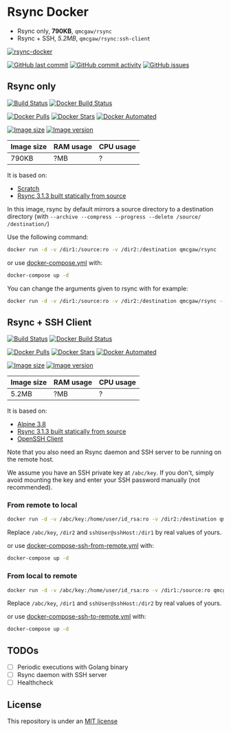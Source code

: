 # Rsync Docker

- Rsync only, **790KB**, `qmcgaw/rsync`
- Rsync + SSH, *5.2MB*, `qmcgaw/rsync:ssh-client`

[![rsync-docker](https://github.com/qdm12/rsync-docker/raw/master/title.png)](https://hub.docker.com/r/qmcgaw/rsync)

[![GitHub last commit](https://img.shields.io/github/last-commit/qdm12/rsync-docker.svg)](https://github.com/qdm12/rsync-docker/issues)
[![GitHub commit activity](https://img.shields.io/github/commit-activity/y/qdm12/rsync-docker.svg)](https://github.com/qdm12/rsync-docker/issues)
[![GitHub issues](https://img.shields.io/github/issues/qdm12/rsync-docker.svg)](https://github.com/qdm12/rsync-docker/issues)

## Rsync only

[![Build Status](https://travis-ci.org/qdm12/rsync-docker.svg?branch=master)](https://travis-ci.org/qdm12/rsync-docker)
[![Docker Build Status](https://img.shields.io/docker/build/qmcgaw/rsync.svg)](https://hub.docker.com/r/qmcgaw/rsync)

[![Docker Pulls](https://img.shields.io/docker/pulls/qmcgaw/rsync.svg)](https://hub.docker.com/r/qmcgaw/rsync)
[![Docker Stars](https://img.shields.io/docker/stars/qmcgaw/rsync.svg)](https://hub.docker.com/r/qmcgaw/rsync)
[![Docker Automated](https://img.shields.io/docker/automated/qmcgaw/rsync.svg)](https://hub.docker.com/r/qmcgaw/rsync)

[![Image size](https://images.microbadger.com/badges/image/qmcgaw/rsync.svg)](https://microbadger.com/images/qmcgaw/rsync)
[![Image version](https://images.microbadger.com/badges/version/qmcgaw/rsync.svg)](https://microbadger.com/images/qmcgaw/rsync)

| Image size | RAM usage | CPU usage |
| --- | --- | --- |
| 790KB | ?MB | ? |

It is based on:

- [Scratch](https://hub.docker.com/_/scratch/)
- [Rsync 3.1.3 built statically from source](https://rsync.samba.org/)

In this image, rsync by default mirrors a source directory to a destination directory (with `--archive --compress --progress --delete /source/ /destination/`)

Use the following command:

```bash
docker run -d -v /dir1:/source:ro -v /dir2:/destination qmcgaw/rsync
```

or use [docker-compose.yml](https://github.com/qdm12/rsync-docker/blob/master/docker-compose.yml) with:

```bash
docker-compose up -d
```

You can change the arguments given to rsync with for example:

```bash
docker run -d -v /dir1:/source:ro -v /dir2:/destination qmcgaw/rsync --quiet /source/ /destination/
```

## Rsync + SSH Client

[![Build Status](https://travis-ci.org/qdm12/rsync-docker.svg?branch=master)](https://travis-ci.org/qdm12/rsync-docker)
[![Docker Build Status](https://img.shields.io/docker/build/qmcgaw/rsync:ssh-client.svg)](https://hub.docker.com/r/qmcgaw/rsync:ssh-client)

[![Docker Pulls](https://img.shields.io/docker/pulls/qmcgaw/rsync:ssh-client.svg)](https://hub.docker.com/r/qmcgaw/rsync:ssh-client)
[![Docker Stars](https://img.shields.io/docker/stars/qmcgaw/rsync:ssh-client.svg)](https://hub.docker.com/r/qmcgaw/rsync:ssh-client)
[![Docker Automated](https://img.shields.io/docker/automated/qmcgaw/rsync:ssh-client.svg)](https://hub.docker.com/r/qmcgaw/rsync:ssh-client)

[![Image size](https://images.microbadger.com/badges/image/qmcgaw/rsync:ssh-client.svg)](https://microbadger.com/images/qmcgaw/rsync:ssh-client)
[![Image version](https://images.microbadger.com/badges/version/qmcgaw/rsync:ssh-client.svg)](https://microbadger.com/images/qmcgaw/rsync:ssh-client)

| Image size | RAM usage | CPU usage |
| --- | --- | --- |
| 5.2MB | ?MB | ? |

It is based on:

- [Alpine 3.8](https://alpinelinux.org)
- [Rsync 3.1.3 built statically from source](https://rsync.samba.org/)
- [OpenSSH Client](https://pkgs.alpinelinux.org/package/v3.8/main/x86_64/openssh-client)

Note that you also need an Rsync daemon and SSH server to be running on the remote host.

We assume you have an SSH private key at `/abc/key`. If you don't, simply avoid mounting the key and enter your SSH password manually (not recommended).

### From remote to local

```bash
docker run -d -v /abc/key:/home/user/id_rsa:ro -v /dir2:/destination qmcgaw/rsync:ssh-client sshUser@sshHost:/dir1/ /destination/
```

Replace `/abc/key`, `/dir2` and `sshUser@sshHost:/dir1` by real values of yours.

or use [docker-compose-ssh-from-remote.yml](https://github.com/qdm12/rsync-docker/blob/master/docker-compose-ssh-from-remote.yml) with:

```bash
docker-compose up -d
```

### From local to remote

```bash
docker run -d -v /abc/key:/home/user/id_rsa:ro -v /dir1:/source:ro qmcgaw/rsync:ssh-client /source/ sshUser@sshHost:/dir2/
```

Replace `/abc/key`, `/dir1` and `sshUser@sshHost:/dir2` by real values of yours.

or use [docker-compose-ssh-to-remote.yml](https://github.com/qdm12/rsync-docker/blob/master/docker-compose-ssh-to-remote.yml) with:

```bash
docker-compose up -d
```

## TODOs

- [ ] Periodic executions with Golang binary
- [ ] Rsync daemon with SSH server
- [ ] Healthcheck

## License

This repository is under an [MIT license](https://github.com/qdm12/rsync-docker/master/license)